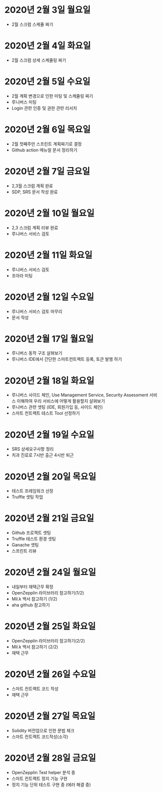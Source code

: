 
# 2020년 2월 3일 월요일

- 2월 스크럼 스케쥴 짜기

# 2020년 2월 4일 화요일

- 2월 스크럼 상세 스케쥴링 짜기

# 2020년 2월 5일 수요일

- 2월 계획 변경으로 인한 미팅 및 스케쥴링 짜기
- 루니버스 미팅
- Login 관련 인증 및 권한 관련 리서치

# 2020년 2월 6일 목요일

- 2월 첫째주만 스프린트 계획짜기로 결정
- Github action 메뉴얼 문서 정리하기

# 2020년 2월 7일 금요일

- 2,3월 스크럼 계획 완료
- SDP, SRS 문서 작성 완료

# 2020년 2월 10일 월요일

- 2,3 스크럼 계획 리뷰 완료
- 루니버스 서비스 검토

# 2020년 2월 11일 화요일

- 루니버스 서비스 검토
- 조아라 미팅

# 2020년 2월 12일 수요일

- 루니버스 서비스 검토 마무리
- 문서 작성

# 2020년 2월 17일 월요일 

- 루니버스 동작 구조 살펴보기 
- 루니버스 IDE에서 간단한 스마트컨트랙트 등록, 토큰 발행 하기

# 2020년 2월 18일 화요일 

- 루니버스 사이드 체인, Use Management Service, Security Assessment  서비스 이해하여 우리 서비스에 어떻게 활용할지 살펴보기
- 루니버스 관련 셋팅 (IDE, 회원가입 등, 사이드 체인)
- 스마트 컨트랙트 테스트 Tool 선정하기

# 2020년 2월 19일 수요일

- SRS 상세요구사항 정리
- 치과 진료로 7시반 출근 4시반 퇴근

# 2020년 2월 20일 목요일

- 테스트 프레임워크 선정
- Truffle 셋팅 작업

# 2020년 2월 21일 금요일

- Github 프로젝트 셋팅
- Truffle 테스트 환경 셋팅
- Ganache 셋팅
- 스프린트 리뷰

# 2020년 2월 24일 월요일

- 내일부터 재택근무 확정
- OpenZepplin 라이브러리 참고하기(1/2)
- Mil.k 백서 참고하기 (1/2)
- aha github 참고하기

# 2020년 2월 25일 화요일

- OpenZepplin 라이브러리 참고하기(2/2)
- Mil.k 백서 참고하기 (2/2)
- 재택 근무

# 2020년 2월 26일 수요일

- 스마트 컨트랙트 코드 작성
- 재택 근무

# 2020년 2월 27일 목요일

- Solidity 버전업으로 인한 문법 체크
- 스마트 컨트랙트 코드작성(소각)

# 2020년 2월 28일 금요일 

- OpenZepplin Test helper 분석 중
- 스마트 컨트랙트 정지 기능 구현 
- 정지 기능 단위 테스트 구현 중 (에러 해결 중)

